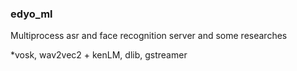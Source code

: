 ### edyo_ml

Multiprocess asr and face recognition server and some researches 

*vosk, wav2vec2 + kenLM, dlib, gstreamer

